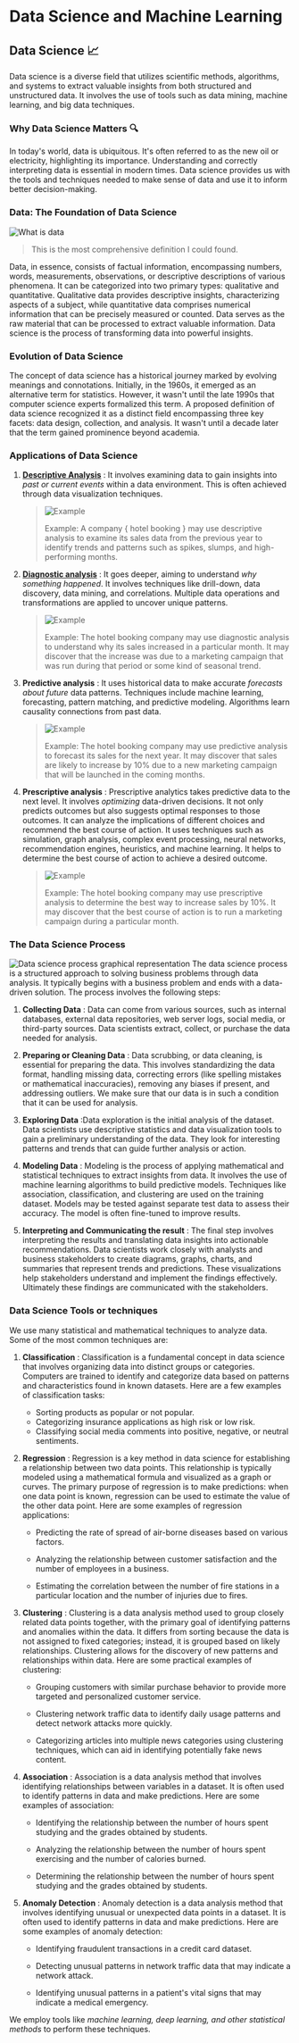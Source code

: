 # Data Science and Machine Learning

## Data Science 📈
Data science is a diverse field that utilizes scientific methods, algorithms, and systems to extract valuable insights from both structured and unstructured data. It involves the use of tools such as data mining, machine learning, and big data techniques.

### Why Data Science Matters 🔍
In today's world, data is ubiquitous. It's often referred to as the new oil or electricity, highlighting its importance. Understanding and correctly interpreting data is essential in modern times. Data science provides us with the tools and techniques needed to make sense of data and use it to inform better decision-making.

### Data: The Foundation of Data Science
![What is data](./data234.png)
> This is the most comprehensive definition I could found.

Data, in essence, consists of factual information, encompassing numbers, words, measurements, observations, or descriptive descriptions of various phenomena. It can be categorized into two primary types: qualitative and quantitative. Qualitative data provides descriptive insights, characterizing aspects of a subject, while quantitative data comprises numerical information that can be precisely measured or counted. Data serves as the raw material that can be processed to extract valuable information. Data science is the process of transforming data into powerful insights.

### Evolution of Data Science
The concept of data science has a historical journey marked by evolving meanings and connotations. Initially, in the 1960s, it emerged as an alternative term for statistics. However, it wasn't until the late 1990s that computer science experts formalized this term. A proposed definition of data science recognized it as a distinct field encompassing three key facets: data design, collection, and analysis. It wasn't until a decade later that the term gained prominence beyond academia.


### Applications of Data Science
1. **[Descriptive Analysis](./Descriptive_Analytics.md)** : It involves examining data to gain insights into _past or current events_ within a data environment. This is often achieved through data visualization techniques. 
    > <picture>
    >   <source media="(prefers-color-scheme: light)" srcset="https://raw.githubusercontent.com/Mqxx/GitHub-Markdown/main/blockquotes/badge/light-theme/example.svg">
    >   <img alt="Example" src="https://raw.githubusercontent.com/Mqxx/GitHub-Markdown/main/blockquotes/badge/dark-theme/example.svg">
    > </picture><br>
    >
    > Example: A company { hotel booking } may use descriptive analysis to examine its sales data from the previous year to identify trends and patterns such as spikes, slumps, and high-performing months.

2. **[Diagnostic analysis](./Diagnostic_Analysis.md)** : It goes deeper, aiming to understand _why something happened_. It involves techniques like drill-down, data discovery, data mining, and correlations. Multiple data operations and transformations are applied to uncover unique patterns. 

    > <picture>
    >   <source media="(prefers-color-scheme: light)" srcset="https://raw.githubusercontent.com/Mqxx/GitHub-Markdown/main/blockquotes/badge/light-theme/example.svg">
    >   <img alt="Example" src="https://raw.githubusercontent.com/Mqxx/GitHub-Markdown/main/blockquotes/badge/dark-theme/example.svg">
    > </picture><br>
    >
    > Example: The hotel booking company may use diagnostic analysis to understand why its sales increased in a particular month. It may discover that the increase was due to a marketing campaign that was run during that period or some kind of seasonal trend.

3. **Predictive analysis** : It uses historical data to make accurate _forecasts about future_ data patterns. Techniques include machine learning, forecasting, pattern matching, and predictive modeling. Algorithms learn causality connections from past data. 

    > <picture>
    >   <source media="(prefers-color-scheme: light)" srcset="https://raw.githubusercontent.com/Mqxx/GitHub-Markdown/main/blockquotes/badge/light-theme/example.svg">
    >   <img alt="Example" src="https://raw.githubusercontent.com/Mqxx/GitHub-Markdown/main/blockquotes/badge/dark-theme/example.svg">
    > </picture><br>
    >
    > Example: The hotel booking company may use predictive analysis to forecast its sales for the next year. It may discover that sales are likely to increase by 10% due to a new marketing campaign that will be launched in the coming months.

4. **Prescriptive analysis** : Prescriptive analytics takes predictive data to the next level. It involves _optimizing_ data-driven decisions. It not only predicts outcomes but also suggests optimal responses to those outcomes. It can analyze the implications of different choices and recommend the best course of action. It uses techniques such as simulation, graph analysis, complex event processing, neural networks, recommendation engines, heuristics, and machine learning. It helps to determine the best course of action to achieve a desired outcome. 

    > <picture>
    >   <source media="(prefers-color-scheme: light)" srcset="https://raw.githubusercontent.com/Mqxx/GitHub-Markdown/main/blockquotes/badge/light-theme/example.svg">
    >   <img alt="Example" src="https://raw.githubusercontent.com/Mqxx/GitHub-Markdown/main/blockquotes/badge/dark-theme/example.svg">
    > </picture><br>
    >
    > Example: The hotel booking company may use prescriptive analysis to determine the best way to increase sales by 10%. It may discover that the best course of action is to run a marketing campaign during a particular month.

### The Data Science Process
![Data science process graphical representation](Process.png)
The data science process is a structured approach to solving business problems through data analysis. It typically begins with a business problem and ends with a data-driven solution. The process involves the following steps:

1. **Collecting Data** : Data can come from various sources, such as internal databases, external data repositories, web server logs, social media, or third-party sources. Data scientists extract, collect, or purchase the data needed for analysis.

2. **Preparing or Cleaning Data** : Data scrubbing, or data cleaning, is essential for preparing the data. This involves standardizing the data format, handling missing data, correcting errors (like spelling mistakes or mathematical inaccuracies), removing any biases if present, and addressing outliers. We make sure that our data is in such a condition that it can be used for analysis.

3. **Exploring Data** :Data exploration is the initial analysis of the dataset. Data scientists use descriptive statistics and data visualization tools to gain a preliminary understanding of the data. They look for interesting patterns and trends that can guide further analysis or action.

4. **Modeling Data** : Modeling is the process of applying mathematical and statistical techniques to extract insights from data. It involves the use of machine learning algorithms to build predictive models. Techniques like association, classification, and clustering are used on the training dataset. Models may be tested against separate test data to assess their accuracy. The model is often fine-tuned to improve results.

5. **Interpreting and Communicating the result** : The final step involves interpreting the results and translating data insights into actionable recommendations. Data scientists work closely with analysts and business stakeholders to create diagrams, graphs, charts, and summaries that represent trends and predictions. These visualizations help stakeholders understand and implement the findings effectively. Ultimately these findings are communicated with the stakeholders.

### Data Science Tools or techniques

We use many statistical and mathematical techniques to analyze data. Some of the most common techniques are:

1. **Classification** : Classification is a fundamental concept in data science that involves organizing data into distinct groups or categories. Computers are trained to identify and categorize data based on patterns and characteristics found in known datasets. Here are a few examples of classification tasks:

    - Sorting products as popular or not popular.
    - Categorizing insurance applications as high risk or low risk.
    - Classifying social media comments into positive, negative, or neutral sentiments.
2. **Regression** : Regression is a key method in data science for establishing a relationship between two data points. This relationship is typically modeled using a mathematical formula and visualized as a graph or curves. The primary purpose of regression is to make predictions: when one data point is known, regression can be used to estimate the value of the other data point. Here are some examples of regression applications:
  
    - Predicting the rate of spread of air-borne diseases based on various factors.

    - Analyzing the relationship between customer satisfaction and the number of employees in a business.

    - Estimating the correlation between the number of fire stations in a particular location and the number of injuries due to fires.

3. **Clustering** : Clustering is a data analysis method used to group closely related data points together, with the primary goal of identifying patterns and anomalies within the data. It differs from sorting because the data is not assigned to fixed categories; instead, it is grouped based on likely relationships. Clustering allows for the discovery of new patterns and relationships within data. Here are some practical examples of clustering:

    - Grouping customers with similar purchase behavior to provide more targeted and personalized customer service.

    - Clustering network traffic data to identify daily usage patterns and detect network attacks more quickly.

    - Categorizing articles into multiple news categories using clustering techniques, which can aid in identifying potentially fake news content.

4. **Association** : Association is a data analysis method that involves identifying relationships between variables in a dataset. It is often used to identify patterns in data and make predictions. Here are some examples of association:

    - Identifying the relationship between the number of hours spent studying and the grades obtained by students.

    - Analyzing the relationship between the number of hours spent exercising and the number of calories burned.

    - Determining the relationship between the number of hours spent studying and the grades obtained by students.

5. **Anomaly Detection** : Anomaly detection is a data analysis method that involves identifying unusual or unexpected data points in a dataset. It is often used to identify patterns in data and make predictions. Here are some examples of anomaly detection:

    - Identifying fraudulent transactions in a credit card dataset.

    - Detecting unusual patterns in network traffic data that may indicate a network attack.

    - Identifying unusual patterns in a patient's vital signs that may indicate a medical emergency.

We employ tools like _machine learning, deep learning, and other statistical methods_ to perform these techniques.
